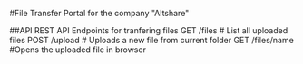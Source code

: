 #File Transfer Portal for the company "Altshare"


##API
REST API Endpoints for tranfering files 
GET /files # List all uploaded files 
POST /upload # Uploads a new file from current folder
GET /files/name #Opens the uploaded file in browser


